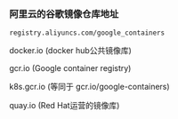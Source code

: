 ### 阿里云的谷歌镜像仓库地址
`registry.aliyuncs.com/google_containers`

docker.io (docker hub公共镜像库)

gcr.io (Google container registry)

k8s.gcr.io (等同于 gcr.io/google-containers)

quay.io (Red Hat运营的镜像库)